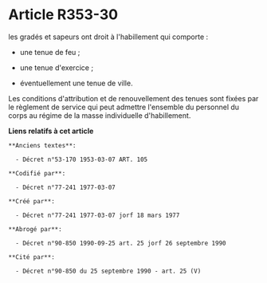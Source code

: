# Article R353-30

les gradés et sapeurs ont droit à l'habillement qui comporte :

- une tenue de feu ;

- une tenue d'exercice ;

- éventuellement une tenue de ville.

Les conditions d'attribution et de renouvellement des tenues sont fixées par le règlement de service qui peut admettre
l'ensemble du personnel du corps au régime de la masse individuelle d'habillement.

**Liens relatifs à cet article**

	**Anciens textes**:

	  - Décret n°53-170 1953-03-07 ART. 105

	**Codifié par**:

	  - Décret n°77-241 1977-03-07

	**Créé par**:

	  - Décret n°77-241 1977-03-07 jorf 18 mars 1977

	**Abrogé par**:

	  - Décret n°90-850 1990-09-25 art. 25 jorf 26 septembre 1990

	**Cité par**:

	  - Décret n°90-850 du 25 septembre 1990 - art. 25 (V)
